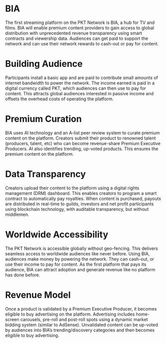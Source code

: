 # BIA

The first streaming platform on the PKT Network is BIA, a hub for TV and films. BIA will enable premium content providers to gain access to global distribution with unprecedented revenue transparency using smart contracts and viewership data. Audiences can get paid to support the network and can use their network rewards to cash-out or pay for content.

# Building Audience
Participants install a basic app and are paid to contribute small amounts of internet bandwidth to power the network. The income earned is paid in a digital currency called PKT, which audiences can then use to pay for content. This attracts global audiences interested in passive income and offsets the overhead costs of operating the platform.

# Premium Curation
BIA uses AI technology and an A-list peer review system to curate premium content on the platform. Creators submit their product to renowned talent (producers, talent, etc) who can become revenue-share Premium Executive Producers. AI also identifies trending, up-voted products. This ensures the premium content on the platform.

# Data Transparency
Creators upload their content to the platform using a digital rights management (DRM) dashboard. This enables creators to program a smart contract to automatically pay royalties. When content is purchased, payouts are distributed in real-time to guilds, investors and net profit participants using blockchain technology, with auditable transparency, but without middlemen.

# Worldwide Accessibility
The PKT Network is accessible globally without geo-fencing. This delivers seamless access to worldwide audiences like never before. Using BIA, audiences make money by powering the network. They can cash-out, or use their income to pay for content. As the first platform that pays its audience, BIA can attract adoption and generate revenue like no platform has done before.

# Revenue Model
Once a product is validated by a Premium Executive Producer, it becomes eligible to buy advertising on the platform. Advertising includes home-screen carousels, pre-roll and post-roll spots using a dynamic market bidding system (similar to AdSense). Unvalidated content can be up-voted by audiences into BIA’s trending/discovery categories and then becomes eligible to buy advertising.
